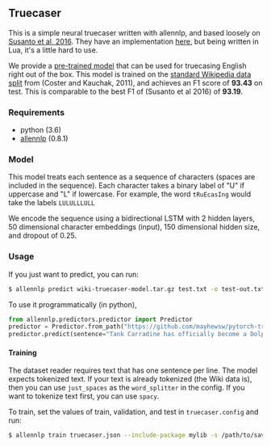 ## Truecaser

This is a simple neural truecaser written with allennlp, and based loosely on [Susanto et al, 2016](https://aclweb.org/anthology/D16-1225). They have an
implementation [here](https://gitlab.com/raymondhs/char-rnn-truecase), but being written in Lua, it's a little hard to use. 

We provide a [pre-trained model](https://github.com/mayhewsw/pytorch-truecaser/releases/tag/v1.0) that can be used for truecasing English right out of the box. This model is trained on the [standard Wikipedia data split](http://www.cs.pomona.edu/~dkauchak/simplification/data.v1/data.v1.split.tar.gz) from (Coster and Kauchak, 2011), and achieves an F1 score of **93.43** on test. This is comparable to the best F1 of (Susanto et al 2016) of **93.19**.

### Requirements

* python (3.6)
* [allennlp](https://github.com/allenai/allennlp/) (0.8.1)

### Model
This model treats each sentence as a sequence of characters (spaces are included in the sequence). Each character takes a binary label
of "U" if uppercase and "L" if lowercase. For example, the word `tRuEcasIng` would take the labels `LULULLLULL`

We encode the sequence using a bidirectional LSTM with 2 hidden layers, 50 dimensional character embeddings (input), 150 dimensional hidden size, and
dropout of 0.25. 


### Usage

If you just want to predict, you can run:
```bash
$ allennlp predict wiki-truecaser-model.tar.gz test.txt -o test-out.txt --include-package mylib --use-dataset-reader --silent
```

To use it programmatically (in python),

```python
from allennlp.predictors.predictor import Predictor
predictor = Predictor.from_path("https://github.com/mayhewsw/pytorch-truecaser/releases/download/v1.0/wiki-truecaser-model.tar.gz")
predictor.predict(sentence="Tank Carradine has officially become a Dolphin in Miami.")
```


#### Training
The dataset reader requires text that has one sentence per line. The model expects tokenized text. If your text is already tokenized
(the Wiki data is), then you can use `just_spaces` as the `word_splitter` in the config. If you want to tokenize text first,
you can use `spacy`.

To train, set the values of train, validation, and test in `truecaser.config` and run:
```bash
$ allennlp train truecaser.json --include-package mylib -s /path/to/save/model/
```




